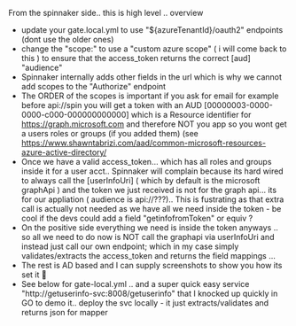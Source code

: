 From the spinnaker side.. this is high level .. overview

+ update your gate.local.yml to use "${azureTenantId}/oauth2" endpoints (dont use the older ones)
+ change the "scope:" to use a "custom azure scope" ( i will come back to this ) to ensure that the access_token returns the correct [aud] "audience"
+ Spinnaker internally adds other fields in the url which is why we cannot add scopes to the "Authorize" endpoint
+ The ORDER of the scopes is important if you ask for email for example before api://spin you will get a token with an AUD [00000003-0000-0000-c000-000000000000] which is a Resource identifier for https://graph.microsoft.com and therefore NOT you app so you wont get a users roles or groups (if you added them) (see https://www.shawntabrizi.com/aad/common-microsoft-resources-azure-active-directory/
+ Once we have a valid access_token... which has all roles and groups inside it for a user acct.. Spinnaker will complain because its hard wired to always call the [userInfoUri] ( which by default is the microsoft graphApi ) and the token we just received  is not for the graph api... its for our appliation ( audience is api://???).. This is fustrating as that extra call is actually not needed as we have all we need inside the token - be cool if the devs could add a field "getinfofromToken" or equiv ?
+ On the positive side everything we need is inside the token anyways .. so all we need to do now is NOT call the graphapi via userInfoUri and instead just call our own endpoint; which in my case simply validates/extracts the access_token and returns the field mappings ...
+ The rest is AD based and I can supply screenshots to show you how its set it :slightly_smiling_face:
+ See below for gate-local.yml .. and a super quick easy service "http://getuserinfo-svc:8008/getuserinfo" that I knocked up quickly in GO to demo it..  deploy the svc locally - it just extracts/validates and returns json for mapper
